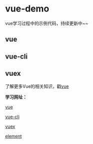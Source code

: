 # vue-demo
vue学习过程中的示例代码，持续更新中~~

## vue

## vue-cli

## vuex

了解更多Vue的相关知识，戳[vue](https://github.com/snowLeopard93/blog/tree/master/study/guide/Vue)


**学习网址：**

[vue](https://cn.vuejs.org/)

[vue-cli](https://cli.vuejs.org/guide/)

[vuex](https://vuex.vuejs.org/zh/)

[element](https://element.eleme.cn/#/zh-CN/guide/design)
